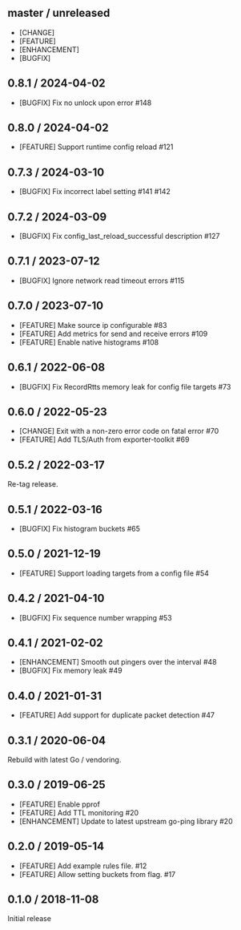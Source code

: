 ## master / unreleased

* [CHANGE]
* [FEATURE]
* [ENHANCEMENT]
* [BUGFIX]

## 0.8.1 / 2024-04-02

* [BUGFIX] Fix no unlock upon error #148

## 0.8.0 / 2024-04-02

* [FEATURE] Support runtime config reload #121

## 0.7.3 / 2024-03-10

* [BUGFIX] Fix incorrect label setting #141 #142

## 0.7.2 / 2024-03-09

* [BUGFIX] Fix config_last_reload_successful description #127

## 0.7.1 / 2023-07-12

* [BUGFIX] Ignore network read timeout errors #115

## 0.7.0 / 2023-07-10

* [FEATURE] Make source ip configurable #83
* [FEATURE] Add metrics for send and receive errors #109
* [FEATURE] Enable native histograms  #108

## 0.6.1 / 2022-06-08

* [BUGFIX] Fix RecordRtts memory leak for config file targets #73

## 0.6.0 / 2022-05-23

* [CHANGE] Exit with a non-zero error code on fatal error #70
* [FEATURE] Add TLS/Auth from exporter-toolkit #69

## 0.5.2 / 2022-03-17

Re-tag release.

## 0.5.1 / 2022-03-16

* [BUGFIX] Fix histogram buckets #65

## 0.5.0 / 2021-12-19

* [FEATURE] Support loading targets from a config file #54

## 0.4.2 / 2021-04-10

* [BUGFIX] Fix sequence number wrapping #53

## 0.4.1 / 2021-02-02

* [ENHANCEMENT] Smooth out pingers over the interval #48
* [BUGFIX] Fix memory leak #49

## 0.4.0 / 2021-01-31

* [FEATURE] Add support for duplicate packet detection #47

## 0.3.1 / 2020-06-04

Rebuild with latest Go / vendoring.

## 0.3.0 / 2019-06-25

* [FEATURE] Enable pprof
* [FEATURE] Add TTL monitoring #20
* [ENHANCEMENT] Update to latest upstream go-ping library #20

## 0.2.0 / 2019-05-14

* [FEATURE] Add example rules file. #12
* [FEATURE] Allow setting buckets from flag. #17

## 0.1.0 / 2018-11-08

Initial release
